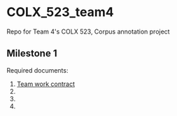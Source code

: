 # COLX_523_team4
Repo for Team 4's COLX 523, Corpus annotation project

## Milestone 1

Required documents:

1. [Team work contract]()
2. []()
3. []()
4. []()